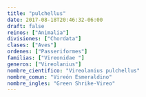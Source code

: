 ```yaml
---
title: "pulchellus"
date: 2017-08-18T20:46:32-06:00
draft: false
reinos: ["Animalia"]
divisiones: ["Chordata"]
clases: ["Aves"]
ordenes: ["Passeriformes"]
familias: ["Vireonidae "]
generos: ["Vireolanius"]
nombre_cientifico: "Vireolanius pulchellus"
nombre_comun: "Vireón Esmeraldino"
nombre_ingles: "Green Shrike-Vireo"
---
```

